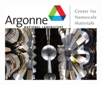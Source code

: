 <p float="left">
  <img src="/assets/imgs/anl_cnm_logo.jpg" width="300" align="middle" />
  <img src="/assets/imgs/anl_atlas.jpg" width="300" align="middle" />
</p>



                                    

